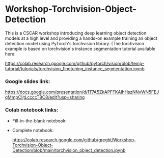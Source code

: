 # Workshop-Torchvision-Object-Detection

This is a CSCAR workshop introducing deep learning object detection models at a high level and providing a hands-on example training an object detection model using PyTorch's torchvision library. (The torchvision example is based on torchvision's instance segmentation tutorial available here: 

https://colab.research.google.com/github/pytorch/vision/blob/temp-tutorial/tutorials/torchvision_finetuning_instance_segmentation.ipynb 

### Google slides link:

https://docs.google.com/presentation/d/1T7A5ZkAPFFKAlhHszNNvWN5FEJqMmpCIjtLccccT8C8/edit?usp=sharing

### Colab notebook links:

- Fill-in-the-blank notebook:



- Complete notebook:

  https://colab.research.google.com/github/greght/Workshop-Torchvision-Object-Detection/blob/main/torchvision_object_detection.ipynb
